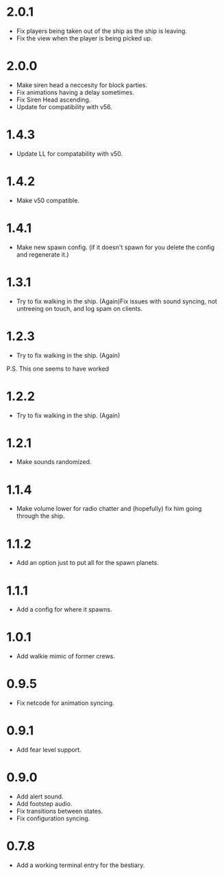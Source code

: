 # 2.0.1

* Fix players being taken out of the ship as the ship is leaving.
* Fix the view when the player is being picked up.

# 2.0.0

* Make siren head a neccesity for block parties.
* Fix animations having a delay sometimes.
* Fix Siren Head ascending.
* Update for compatibility with v56.

# 1.4.3

* Update LL for compatability with v50.

# 1.4.2

* Make v50 compatible.

# 1.4.1

* Make new spawn config. (if it doesn't spawn for you delete the config and regenerate it.)

# 1.3.1

* Try to fix walking in the ship. (Again)Fix issues with sound syncing, not untreeing on touch, and log spam on clients. 

# 1.2.3

* Try to fix walking in the ship. (Again)

P.S. This one seems to have worked

# 1.2.2

* Try to fix walking in the ship. (Again)

# 1.2.1

* Make sounds randomized.

# 1.1.4

* Make volume lower for radio chatter and (hopefully) fix him going through the ship.

# 1.1.2

* Add an option just to put all for the spawn planets.

# 1.1.1

* Add a config for where it spawns.

# 1.0.1

* Add walkie mimic of former crews.

# 0.9.5

* Fix netcode for animation syncing.

# 0.9.1

* Add fear level support.

# 0.9.0

* Add alert sound.
* Add footstep audio.
* Fix transitions between states.
* Fix configuration syncing.

# 0.7.8

* Add a working terminal entry for the bestiary.